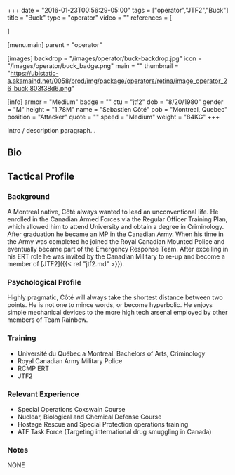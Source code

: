 +++
date = "2016-01-23T00:56:29-05:00"
tags = ["operator","JTF2","Buck"]
title = "Buck"
type = "operator"
video = ""
references = [

]

[menu.main]
  parent = "operator"

[images]
  backdrop = "/images/operator/buck-backdrop.jpg"
  icon = "/images/operator/buck_badge.png"
  main = ""
  thumbnail = "https://ubistatic-a.akamaihd.net/0058/prod/img/package/operators/retina/image_operator_26_buck.803f38d6.png"

[info]
  armor = "Medium"
  badge = ""
  ctu = "jtf2"
  dob = "8/20/1980"
  gender = "M"
  height = "1.78M"
  name = "Sebastien Côté"
  pob = "Montreal, Quebec"
  position = "Attacker"
  quote = ""
  speed = "Medium"
  weight = "84KG"
+++

Intro / description paragraph...<!--more-->

## Bio

## Tactical Profile

### Background

A Montreal native, Côté always wanted to lead an unconventional life. He enrolled in the Canadian Armed Forces via the Regular Officer Training Plan, which allowed him to attend University and obtain a degree in Criminology. After graduation he became an MP in the Canadian Army. When his time in the Army was completed he joined the Royal Canadian Mounted Police and eventually became part of the Emergency Response Team. After excelling in his ERT role he was invited by the Canadian Military to re-up and become a member of [JTF2]({{< ref "jtf2.md" >}}).

### Psychological Profile

Highly pragmatic, Côté will always take the shortest distance between two points. He is not one to mince words, or become hyperbolic. He enjoys simple mechanical devices to the more high tech arsenal employed by other members of Team Rainbow.

### Training

- Université du Québec a Montreal: Bachelors of Arts, Criminology
- Royal Canadian Army Military Police
- RCMP ERT
- JTF2

### Relevant Experience

- Special Operations Coxswain Course
- Nuclear, Biological and Chemical Defense Course
- Hostage Rescue and Special Protection operations training
- ATF Task Force (Targeting international drug smuggling in Canada)

### Notes

NONE
